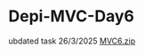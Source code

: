 # Depi-MVC-Day6
ubdated task 
26/3/2025
[MVC6.zip](https://github.com/user-attachments/files/19439975/MVC6.zip)
